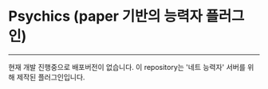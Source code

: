 # Psychics (paper 기반의 능력자 플러그인)

---

현재 개발 진행중으로 배포버전이 없습니다.
이 repository는 '네트 능력자' 서버를 위해 제작된 플러그인입니다.

